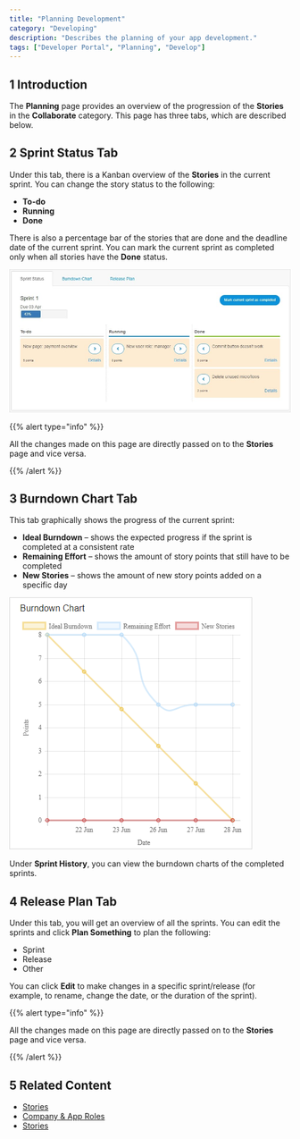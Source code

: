 ```yaml
---
title: "Planning Development"
category: "Developing"
description: "Describes the planning of your app development."
tags: ["Developer Portal", "Planning", "Develop"]
---
```


## 1 Introduction

The **Planning** page provides an overview of the progression of the **Stories** in the **Collaborate** category. This page has three tabs, which are described below.

## 2 Sprint Status Tab

Under this tab, there is a Kanban overview of the **Stories** in the current sprint. You can change the story status to the following:

* **To-do**
* **Running**
* **Done**

There is also a percentage bar of the stories that are done and the deadline date of the current sprint. You can mark the current sprint as completed only when all stories have the **Done** status.

![](attachments/sprintstatus.jpg)

{{% alert type="info" %}}

All the changes made on this page are directly passed on to the **Stories** page and vice versa.

{{% /alert %}}

## 3 Burndown Chart Tab

This tab graphically shows the progress of the current sprint:

* **Ideal Burndown** – shows the expected progress if the sprint is completed at a consistent rate
* **Remaining Effort** – shows the amount of story points that still have to be completed
* **New Stories** – shows the amount of new story points added on a specific day

![](attachments/burndownchart.png)

Under **Sprint History**, you can view the burndown charts of the completed sprints.

## 4 Release Plan Tab

Under this tab, you will get an overview of all the sprints. You can edit the sprints and click **Plan Something** to plan the following:

* Sprint
* Release
* Other

You can click **Edit** to make changes in a specific sprint/release (for example, to rename, change the date, or the duration of the sprint).

{{% alert type="info" %}}

All the changes made on this page are directly passed on to the **Stories** page and vice versa.

{{% /alert %}}

## 5 Related Content

* [Stories](/developerportal/collaborate/stories)
* [Company & App Roles](/developerportal/company-app-roles/index)
* [Stories](/developerportal/collaborate/stories)
